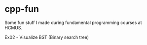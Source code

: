 # cpp-fun
Some fun stuff I made during fundamental programming courses at HCMUS.

Ex02 - Visualize BST (Binary search tree)
